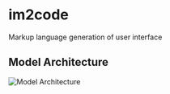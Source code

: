 # im2code
Markup language generation of user interface

## Model Architecture
![Model Architecture](https://i.imgur.com/s538Phg.png)
